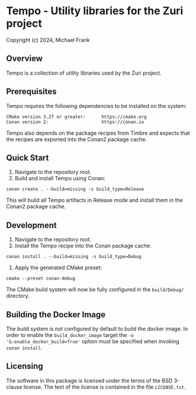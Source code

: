 Tempo - Utility libraries for the Zuri project
==============================================

Copyright (c) 2024, Michael Frank

Overview
--------

Tempo is a collection of utility libraries used by the Zuri project.

Prerequisites
-------------

Tempo requires the following dependencies to be installed on the system:
```
CMake version 3.27 or greater:      https://cmake.org
Conan version 2:                    https://conan.io
```

Tempo also depends on the package recipes from Timbre and expects that the recipes
are exported into the Conan2 package cache.

Quick Start
-----------

1. Navigate to the repository root.
1. Build and install Tempo using Conan:
  ```
conan create . --build=missing -s build_type=Release
  ```

This will build all Tempo artifacts in Release mode and install them in the Conan2
package cache.

Development
-----------

1. Navigate to the repository root.
1. Install the Tempo recipe into the Conan package cache:
  ```
conan install . --build=missing -s build_type=Debug
  ```
1. Apply the generated CMake preset:
  ```
cmake --preset conan-debug
  ```

The CMake build system will now be fully configured in the `build/Debug/` directory.

Building the Docker Image
-------------------------

The build system is not configured by default to build the docker image. In order to
enable the `build_docker_image` target the `-o '&:enable_docker_build=True'` option must
be specified when invoking `conan install`.

Licensing
---------

The software in this package is licensed under the terms of the BSD 3-clause license.
The text of the license is contained in the file `LICENSE.txt`.